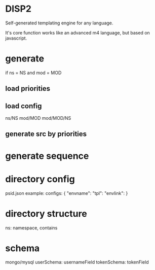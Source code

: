 # DISP2

Self-generated templating engine for any language.

It's core function works like an advanced m4 language, but based on javascript.

# generate
if ns = NS and mod = MOD

## load priorities

## load config
ns/NS
mod/MOD
mod/MOD/NS

## generate src by priorities






# generate sequence


# directory config
psid.json
example: 
configs: {
	"envname":
	"tpl":
	"envlink":
}

# directory structure
ns: namespace, contains 


# schema
mongo/mysql
userSchema: usernameField
tokenSchema: tokenField

